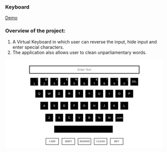 ### Keyboard

[Demo](https://udaykiran199715.github.io/Keyboard/)

### Overview of the project:
1. A Virtual Keyboard in which user can reverse the input, hide input and enter special characters.
2. The application also allows user to clean unparliamentary words.


<img src="Keyboard.png" />


